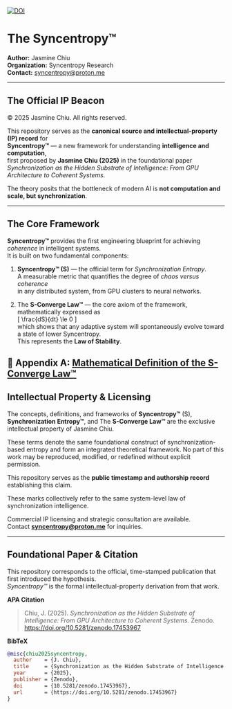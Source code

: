 
[![DOI](https://zenodo.org/badge/DOI/10.5281/zenodo.17453967.svg)](https://doi.org/10.5281/zenodo.17453967)

# The Syncentropy™
**Author:** Jasmine Chiu  
**Organization:** Syncentropy Research  
**Contact:** syncentropy@proton.me

---

## The Official IP Beacon  
© 2025 Jasmine Chiu. All rights reserved.  


This repository serves as the **canonical source and intellectual-property (IP) record** for  
**Syncentropy™** — a new framework for understanding **intelligence and computation**,  
first proposed by **Jasmine Chiu (2025)** in the foundational paper  
*Synchronization as the Hidden Substrate of Intelligence: From GPU Architecture to Coherent Systems.*  

The theory posits that the bottleneck of modern AI is **not computation and scale, but synchronization**.

---

## **The Core Framework**

**Syncentropy™** provides the first engineering blueprint for achieving *coherence* in intelligent systems.  
It is built on two fundamental components:

1. **Syncentropy™ (S)** — the official term for *Synchronization Entropy*.  
   A measurable metric that quantifies the degree of *chaos versus coherence*  
   in any distributed system, from GPU clusters to neural networks.  

2. The **S-Converge Law™** — the core axiom of the framework, mathematically expressed as  
   \[
   \frac{dS}{dt} \le 0
   \]  
   which shows that any adaptive system will spontaneously evolve toward a state of lower Syncentropy.  
   This represents the **Law of Stability**.


📘 **Appendix A:** [Mathematical Definition of the S-Converge Law™](./Appendix_A_S-ConvergeLaw.pdf)
---

## **Intellectual Property & Licensing**

The concepts, definitions, and frameworks of **Syncentropy™** (S), **Synchronization Entropy™**, and The **S-Converge Law™**
are the exclusive intellectual property of Jasmine Chiu.

These terms denote the same foundational construct of synchronization-based entropy and form an integrated theoretical framework.
No part of this work may be reproduced, modified, or redefined without explicit permission.

This repository serves as the **public timestamp and authorship record** establishing this claim.  

These marks collectively refer to the same system-level law of synchronization intelligence.

Commercial IP licensing and strategic consultation are available.  
Contact **syncentropy@proton.me** for inquiries.

---

## **Foundational Paper & Citation**

This repository corresponds to the official, time-stamped publication that first introduced the hypothesis.  
*Syncentropy™* is the formal intellectual-property derivation from that work.  

**APA Citation**  
> Chiu, J. (2025). *Synchronization as the Hidden Substrate of Intelligence: From GPU Architecture to Coherent Systems.* Zenodo. https://doi.org/10.5281/zenodo.17453967

**BibTeX**  
```bibtex
@misc{chiu2025syncentropy,
  author    = {J. Chiu},
  title     = {Synchronization as the Hidden Substrate of Intelligence: From GPU Architecture to Coherent Systems},
  year      = {2025},
  publisher = {Zenodo},
  doi       = {10.5281/zenodo.17453967},
  url       = {https://doi.org/10.5281/zenodo.17453967}
}
